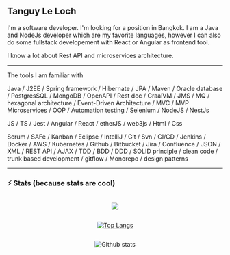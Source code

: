 ## Tanguy Le Loch

I'm a software developer. I'm looking for a position in Bangkok. I am a Java and NodeJs developer which are my favorite languages, however I can also do some fullstack developement with React or Angular as frontend tool.

I know a lot about Rest API and microservices architecture.

---

The tools I am familiar with

Java / J2EE / Spring framework / Hibernate / JPA / Maven / Oracle database / PostgresSQL / MongoDB / OpenAPI / Rest doc / GraalVM / JMS / MQ / hexagonal architecture / Event-Driven Architecture / MVC / MVP Microservices / OOP / Automation testing / Selenium / NodeJS / NestJs

JS / TS / Jest / Angular / React / etherJS / web3js / Html / Css

Scrum / SAFe / Kanban / Eclipse / IntelliJ / Git / Svn / CI/CD / Jenkins / Docker / AWS / Kubernetes / Github / Bitbucket / Jira / Confluence / JSON / XML / REST API / AJAX / TDD / BDD / DDD / SOLID principle / clean code / trunk based development / gitflow / Monorepo / design patterns

---

### ⚡ Stats (because stats are cool)

<div style="display: flex; flex-direction: column; justify-content: center; align-items: center;>
    <div style=">

![](https://komarev.com/ghpvc/?username=tanguyleloch)

[![Top Langs](https://github-readme-stats.vercel.app/api/top-langs/?username=anuraghazra&layout=compact)](https://github.com/anuraghazra/github-readme-stats)

![Github stats](https://github-readme-stats.vercel.app/api?username=tanguyleloch&show_icons=true&include_all_commits=true&count_private=true)

</div>
